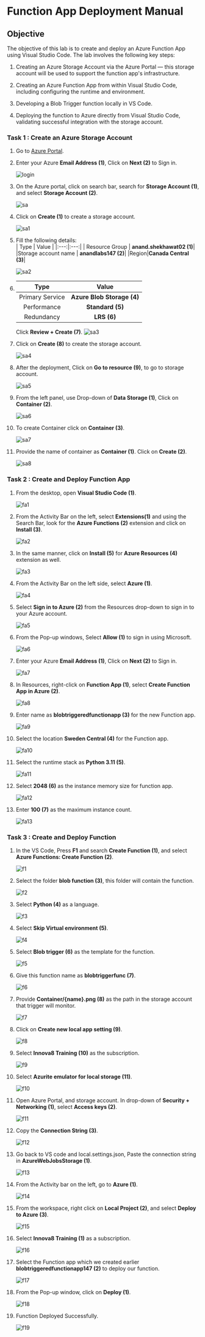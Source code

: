 # Function App Deployment Manual
## Objective
The objective of this lab is to create and deploy an Azure Function App using Visual Studio Code. The lab involves the following key steps:

1. Creating an Azure Storage Account via the Azure Portal — this storage account will be used to support the function app's infrastructure.

2. Creating an Azure Function App from within Visual Studio Code, including configuring the runtime and environment.

3. Developing a Blob Trigger function locally in VS Code.

4. Deploying the function to Azure directly from Visual Studio Code, validating successful integration with the storage account.

### Task 1 : Create an Azure Storage Account
 1. Go to [Azure Portal](https://login.microsoftonline.com/organizations/oauth2/v2.0/authorize?redirect_uri=https%3A%2F%2Fportal.azure.com%2Fsignin%2Findex%2F&response_type=code%20id_token&scope=https%3A%2F%2Fmanagement.core.windows.net%2F%2Fuser_impersonation%20openid%20email%20profile&state=OpenIdConnect.AuthenticationProperties%3DqsxJ_h_KR0vAGL38j_E6NEOfPT89BBzyfiaJd0o_aZu89ZU2BfV4d-NjF3ckuwbcbNd9ZSmbNrLyTPsB0rWUflEMhXiSYwxIx3zGyeejW01DZjYmyLhfxqeDyW8DpNNkB0jaNXoEnvqCG4atochKbS-G-SCu7pXezUSIJyPQfYzAj3el_P5qyHPEM5WTTmnA&response_mode=form_post&nonce=638816784146084860.NGNhODI3MmUtOTc2ZS00NTA5LTkwM2YtMGVjZjg2ZmMxMDYwMjc0YmJmNTktMWJmZS00NzczLWE5MjItNTM3OTNkZTBmNmI0&client_id=c44b4083-3bb0-49c1-b47d-974e53cbdf3c&site_id=501430&prompt=select_account&client-request-id=90700cc0-64fe-4d3d-8694-5c55fe4ca558&x-client-SKU=ID_NET472&x-client-ver=8.3.0.0).  

 2. Enter your Azure **Email Address (1)**, Click on **Next (2)** to Sign in.

    ![login](task1-1.png)  

 3. On the Azure portal, click on search bar, search for **Storage Account (1)**, and select **Storage Account (2)**.  

    ![sa](task1-2.png)  

 4. Click on **Create (1)** to create a storage account.  
  
    ![sa1](task1-3.png)  
 
 5. Fill the following details:  
    | Type | Value |
    |:---:|:---:| 
    | Resource Group | **anand.shekhawat02 (1)**|  
    |Storage account name | **anandlabs147 (2)**|
    |Region|**Canada Central (3)**|

    ![sa2](task1-4.png)  

6. |Type | Value|  
    |:---:|:---:|
    |Primary Service|**Azure Blob Storage (4)**|
    |Performance|**Standard (5)**|
    |Redundancy|**LRS (6)**|
    
    Click **Review + Create (7)**.
    ![sa3](task1-5.png)

7. Click on **Create (8)** to create the storage account.

    ![sa4](task1-6.png)

8. After the deployment, Click on **Go to resource (9)**, to go to storage account.  

    ![sa5](task1-7.png)

9. From the left panel, use Drop-down of **Data Storage (1)**, Click on **Container (2)**.
    
    ![sa6](task1-8.png)

10. To create Container click on **Container (3)**.  

    ![sa7](task1-9.png)

11. Provide the name of container as **Container (1)**. Click on **Create (2)**.  

    ![sa8](task1-10.png)

### Task 2 : Create and Deploy Function App  
1. From the desktop, open **Visual Studio Code (1)**.
    
    ![fa1](vscode1.png)  

2. From the Activity Bar on the left, select **Extensions(1)** and using the Search Bar, look for the **Azure Functions (2)** extension and click on **Install (3)**.

    ![fa2](task2-1.png)

3. In the same manner, click on **Install (5)** for **Azure Resources (4)** extension as well.

    ![fa3](task2-2.png)

4. From the Activity Bar on the left side, select **Azure (1)**.

    ![fa4](task2-3.png)  

5. Select **Sign in to Azure (2)** from the Resources drop-down to sign in to your Azure account.  

    ![fa5](task2-4.png)

6. From the Pop-up windows, Select **Allow (1)** to sign in using Microsoft.  
 
    ![fa6](task2-5.png)

7. Enter your Azure **Email Address (1)**, Click on **Next (2)** to Sign in.

    ![fa7](task2-6.png)  

8. In Resources, right-click on **Function App (1)**, select **Create Function App in Azure (2)**.

    ![fa8](task2-7.png)

9. Enter name as **blobtriggeredfunctionapp (3)** for the new Function app.

    ![fa9](task2-8.png)

10. Select the location **Sweden Central (4)** for the Function app.

    ![fa10](task2-9.png)

11. Select the runtime stack as **Python 3.11 (5)**.

    ![fa11](task2-10.png)

12. Select **2048 (6)** as the instance memory size for function app.

    ![fa12](task2-11.png)

13. Enter **100 (7)** as the maximum instance count.

    ![fa13](task2-12.png)

### Task 3 : Create and Deploy Function 

1. In the VS Code, Press **F1** and search **Create Function (1)**, and select **Azure Functions: Create Function (2)**.

    ![f1](task3-1.png)

2. Select the folder **blob function (3)**, this folder will contain the function.

    ![f2](task3-2.png)

3. Select **Python (4)** as a language. 

    ![f3](task3-3.png)

4. Select **Skip Virtual environment (5)**.

    ![f4](task3-4.png)

5. Select **Blob trigger (6)** as the template for the function.

    ![f5](task3-5.png)

6. Give this function name as **blobtriggerfunc (7)**.

    ![f6](task3-6.png)

7. Provide **Container/{name}.png (8)** as the path in the storage account that trigger will monitor.

    ![f7](task3-7.png)

8. Click on **Create new local app setting (9)**.
    
    ![f8](task3-8.png)

9. Select **Innova8 Training (10)** as the subscription.

    ![f9](task3-9.png)

10. Select **Azurite emulator for local storage (11)**.

    ![f10](task3-10.png)

11. Open Azure Portal, and storage account. In drop-down of **Security + Networking (1)**, select **Access keys (2)**.

    ![f11](task3-11.png)

12. Copy the **Connection String (3)**.

    ![f12](task3-12.png)

13. Go back to VS code and local.settings.json, Paste the connection string in **AzureWebJobsStorage (1)**.

    ![f13](task3-13(1).png)

14. From the Activity bar on the left, go to **Azure (1)**.

    ![f14](task3-14(1).png)

15. From the workspace, right click on **Local Project (2)**, and select **Deploy to Azure (3)**.

    ![f15](task3-15(1).png)

16. Select **Innova8 Training (1)** as a subscription.

    ![f16](task3-16(1).png)

17. Select the Function app which we created earlier **blobtriggeredfunctionapp147 (2)** to deploy our function.

    ![f17](task3-17.png)

18. From the Pop-up window, click on **Deploy (1)**.

    ![f18](task3-18.png)

19. Function Deployed Successfully.

    ![f19](task3-19.png)

